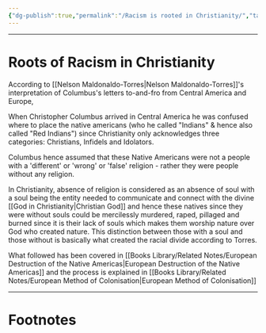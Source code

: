 ```yaml
---
{"dg-publish":true,"permalink":"/Racism is rooted in Christianity/","tags":["WorldCulture","politics"]}
---
```



---
# Roots of Racism in Christianity
According to [[Nelson Maldonaldo-Torres\|Nelson Maldonaldo-Torres]]'s interpretation of Columbus's letters to-and-fro from Central America and Europe,

When Christopher Columbus arrived in Central America he was confused where to place the native americans (who he called "Indians" & hence also called "Red Indians") since Christianity only acknowledges three categories: Christians, Infidels and Idolators.

Columbus hence assumed that these Native Americans were not a people with a 'different' or 'wrong' or 'false' religion - rather they were people without any religion.

In Christianity, absence of religion is considered as an absence of soul with a soul being the entity needed to communicate and connect with the divine [[God in Christianity\|Christian God]] and hence these natives since they were without souls could be mercilessly murdered, raped, pillaged and burned since it is their lack of souls which makes them worship nature over God who created nature.
This distinction between those with a soul and those without is basically what created the racial divide according to Torres.

What followed has been covered in [[Books Library/Related Notes/European Destruction of the Native Americas\|European Destruction of the Native Americas]] and the process is explained in [[Books Library/Related Notes/European Method of Colonisation\|European Method of Colonisation]]


---
# Footnotes
